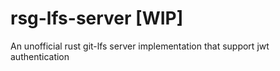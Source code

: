 # rsg-lfs-server [WIP]

An unofficial rust git-lfs server implementation that support jwt authentication
